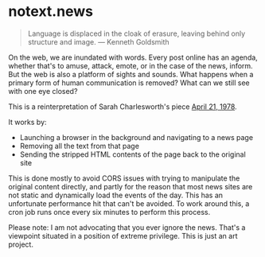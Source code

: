 # notext.news

> Language is displaced in the cloak of erasure, leaving behind only structure and image.
— Kenneth Goldsmith

On the web, we are inundated with words. Every post online has an agenda, whether that's to amuse, attack, emote, or in the case of the news, inform. But the web is also a platform of sights and sounds. What happens when a primary form of human communication is removed? What can we still see with one eye closed?

This is a reinterpretation of Sarah Charlesworth's piece [April 21, 1978](https://www.metmuseum.org/art/collection/search/299337).

It works by:

* Launching a browser in the background and navigating to a news page
* Removing all the text from that page
* Sending the stripped HTML contents of the page back to the original site

This is done mostly to avoid CORS issues with trying to manipulate the original content directly, and partly for the reason that most news sites are not static and dynamically load the events of the day. This has an unfortunate performance hit that can't be avoided. To work around this, a cron job runs once every six minutes to perform this process.

Please note: I am not advocating that you ever ignore the news. That's a viewpoint situated in a position of extreme privilege. This is just an art project.
